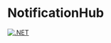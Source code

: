 # NotificationHub
[![.NET](https://github.com/AlejBlasco/NotificationHub/actions/workflows/dotnet.yml/badge.svg?branch=master)](https://github.com/AlejBlasco/NotificationHub/actions/workflows/dotnet.yml)

